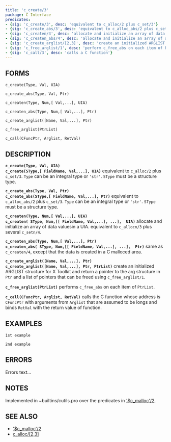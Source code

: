 ```yaml
---
title: 'c_create/3'
package: C Interface
predicates:
- {sig: 'c_create/3', desc: 'equivalent to c_alloc/2 plus c_set/3'}
- {sig: 'c_create_abs/3', desc: 'equivalent to c_alloc_abs/2 plus c_set/3'}
- {sig: 'c_createn/4', desc: 'allocate and initialize an array of data values in a UIA'}
- {sig: 'c_createn_abs/4', desc: 'allocate and initialize an array of data values in a C area'}
- {sig: 'c_create_arglist/[2,3]', desc: 'create an initialized ARGLIST structure for X Toolkit'}
- {sig: 'c_free_arglist/1', desc: 'perform c_free_abs on each item of PtrList'}
- {sig: 'c_call/3', desc: 'calls a C function'}
---
```


## FORMS
```
c_create(Type, Val, UIA)

c_create_abs(Type, Val, Ptr)

c_createn(Type, Num,[ Val,...], UIA)

c_createn_abs(Type, Num,[ Val,...], Ptr)

c_create_arglist([Name, Val,...], Ptr)

c_free_arglist(PtrList)

c_call(CFuncPtr, Arglist, RetVal)
```
## DESCRIPTION

**`c_create(Type, Val, UIA)`**
<br>**`c_create(SType,[ FieldName, Val,...], UIA)`** equivalent to `c_alloc/2` plus `c_set/3`. `Type` can be an integral type or `'str'`. `SType` must be a structure type.

**`c_create_abs(Type, Val, Ptr)`**
<br>**`c_create_abs(SType,[ FieldName, Val,...], Ptr)`** equivalent to `c_alloc_abs/2` plus `c_set/3`. `Type` can be an integral type or `'str'`. `SType` must be a structure type.

**`c_createn(Type, Num,[ Val,...], UIA)`**
<br>**`c_createn( SType, Num,[[ FieldName, Val,...], ...],  UIA)`** allocate and initialize an array of data valuesin a UIA.  equivalent to `c_allocn/3` plus several `c_setn/4`.

**`c_createn_abs(Type, Num,[ Val,...], Ptr)`**
<br>**`c_createn_abs( SType, Num,[[ FieldName, Val,...], ...],  Ptr)`** same as `c_createn/4`, except that the data is created in a C malloced area.

**`c_create_arglist([Name, Val,...], Ptr)`**
<br>**`c_create_arglist([Name, Val,...], Ptr, PtrList)`** create an initialized ARGLIST structure for X Toolkit and return a pointer to the arg structure in `Ptr` and a list of pointers that can be freed using `c_free_arglist/1`.

**`c_free_arglist(PtrList)`** performs `c_free_abs` on each item of `PtrList`.

**`c_call(CFuncPtr, Arglist, RetVal)`** calls the C function whose address is `CFuncPtr` with arguments from `Arglist` that are assumed to be longs and binds `RetVal` with the return value of function.


## EXAMPLES

```
1st example
```

```
2nd example
```

## ERRORS

Errors text...

## NOTES

Implemented in ~builtins/cutils.pro over the predicates in ['$c_malloc'/2](cmalloc2.html).

## SEE ALSO

- ['$c_malloc'/2](cmalloc2.html)
- [c_alloc/[2,3]](calloc23.html)

